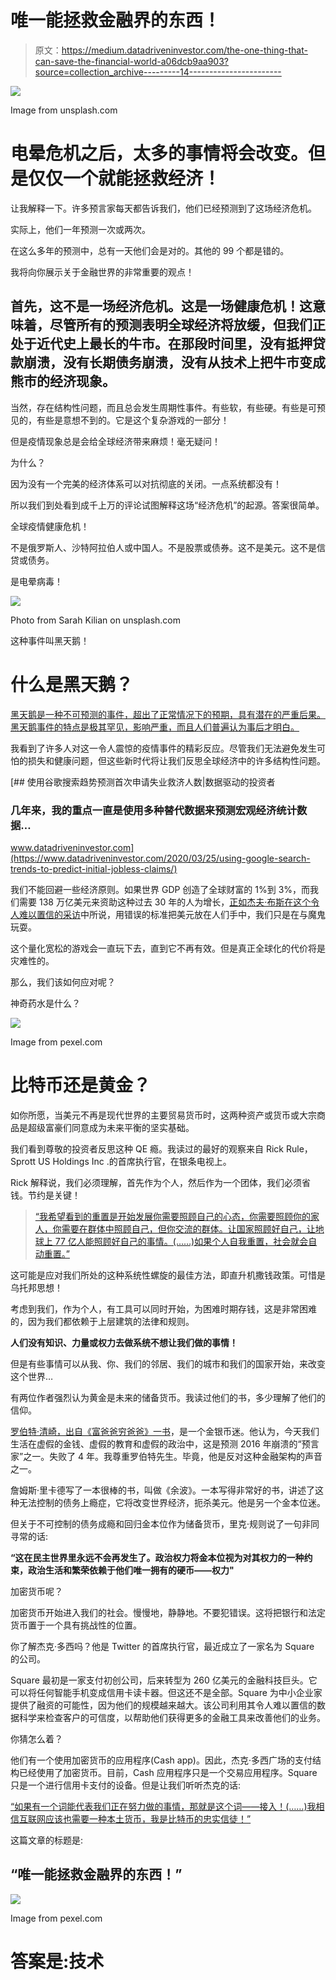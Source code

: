 # 唯一能拯救金融界的东西！

> 原文：<https://medium.datadriveninvestor.com/the-one-thing-that-can-save-the-financial-world-a06dcb9aa903?source=collection_archive---------14----------------------->

![](img/333a1aba5209e635edb08233076dc4d0.png)

Image from unsplash.com

# 电晕危机之后，太多的事情将会改变。但是仅仅一个就能拯救经济！

让我解释一下。许多预言家每天都告诉我们，他们已经预测到了这场经济危机。

实际上，他们一年预测一次或两次。

在这么多年的预测中，总有一天他们会是对的。其他的 99 个都是错的。

我将向你展示关于金融世界的非常重要的观点！

## 首先，这不是一场经济危机。这是一场健康危机！这意味着，尽管所有的预测表明全球经济将放缓，但我们正处于近代史上最长的牛市。在那段时间里，没有抵押贷款崩溃，没有长期债务崩溃，没有从技术上把牛市变成熊市的经济现象。

当然，存在结构性问题，而且总会发生周期性事件。有些软，有些硬。有些是可预见的，有些是意想不到的。它是这个复杂游戏的一部分！

但是疫情现象总是会给全球经济带来麻烦！毫无疑问！

为什么？

因为没有一个完美的经济体系可以对抗彻底的关闭。一点系统都没有！

所以我们到处看到成千上万的评论试图解释这场“经济危机”的起源。答案很简单。

全球疫情健康危机！

不是俄罗斯人、沙特阿拉伯人或中国人。不是股票或债券。这不是美元。这不是信贷或债务。

是电晕病毒！

![](img/3b0de85ab60b740191859f2248f2b233.png)

Photo from Sarah Kilian on unsplash.com

这种事件叫黑天鹅！

# 什么是黑天鹅？

[黑天鹅是一种不可预测的事件，超出了正常情况下的预期，具有潜在的严重后果。黑天鹅事件的特点是极其罕见，影响严重，而且人们普遍认为事后才明白。](https://www.investopedia.com/terms/b/blackswan.asp)

我看到了许多人对这一令人震惊的疫情事件的精彩反应。尽管我们无法避免发生可怕的损失和健康问题，但这些新时代将让我们反思全球经济中的许多结构性问题。

[](https://www.datadriveninvestor.com/2020/03/25/using-google-search-trends-to-predict-initial-jobless-claims/) [## 使用谷歌搜索趋势预测首次申请失业救济人数|数据驱动的投资者

### 几年来，我的重点一直是使用多种替代数据来预测宏观经济统计数据…

www.datadriveninvestor.com](https://www.datadriveninvestor.com/2020/03/25/using-google-search-trends-to-predict-initial-jobless-claims/) 

我们不能回避一些经济原则。如果世界 GDP 创造了全球财富的 1%到 3%，而我们需要 138 万亿美元来资助这种过去 30 年的人为增长，[正如杰夫·布斯在这个令人难以置信的采访](https://www.youtube.com/watch?v=F8lfLqnhuGs&t=6s)中所说，用错误的标准把美元放在人们手中，我们只是在与魔鬼玩耍。

这个量化宽松的游戏会一直玩下去，直到它不再有效。但是真正全球化的代价将是灾难性的。

那么，我们该如何应对呢？

神奇药水是什么？

![](img/4907d10a3d71570013c91b490d2c6b57.png)

Image from pexel.com

# 比特币还是黄金？

如你所愿，当美元不再是现代世界的主要贸易货币时，这两种资产或货币或大宗商品是超级富豪们同意成为未来平衡的坚实基础。

我们看到尊敬的投资者反思这种 QE 瘾。我读过的最好的观察来自 Rick Rule，Sprott US Holdings Inc .的首席执行官，在银条电视上。

Rick 解释说，我们必须理解，首先作为个人，然后作为一个团体，我们必须省钱。节约是关键！

> [“我希望看到的重置是开始发展你需要照顾自己的心态，你需要照顾你的家人，你需要在群体中照顾自己，但你交流的群体。让国家照顾好自己，让地球上 77 亿人能照顾好自己的事情。(……)如果个人自我重置，社会就会自动重置。”](https://www.youtube.com/watch?v=55z7J1V4BTU)

这可能是应对我们所处的这种系统性螺旋的最佳方法，即直升机撒钱政策。可惜是乌托邦思想！

考虑到我们，作为个人，有工具可以同时开始，为困难时期存钱，这是非常困难的，因为我们都依赖于上层建筑的法律和规则。

**人们没有知识、力量或权力去做系统不想让我们做的事情！**

但是有些事情可以从我、你、我们的邻居、我们的城市和我们的国家开始，来改变这个世界…

有两位作者强烈认为黄金是未来的储备货币。我读过他们的书，多少理解了他们的信仰。

[罗伯特·清崎，出自《富爸爸穷爸爸》一书](https://www.amazon.com/Rich-Dad-Poor-Teach-Middle/dp/B008BUHTLE/ref=sr_1_1?crid=1SW6EP7PCKSCN&dchild=1&keywords=rich+dad+poor+dad&qid=1588234577&sprefix=rich+dad+%2Caps%2C273&sr=8-1)，是一个金银币迷。他认为，今天我们生活在虚假的金钱、虚假的教育和虚假的政治中，这是预测 2016 年崩溃的“预言家”之一。失败了 4 年。我尊重罗伯特先生。毕竟，他是反对这种金融架构的声音之一。

詹姆斯·里卡德写了一本很棒的书，叫做《余波》。一本写得非常好的书，讲述了这种无法控制的债务上瘾症，它将改变世界经济，扼杀美元。他是另一个金本位迷。

但关于不可控制的债务成瘾和回归金本位作为储备货币，里克·规则说了一句非同寻常的话:

**“这在民主世界里永远不会再发生了。政治权力将金本位视为对其权力的一种约束，政治生活和繁荣依赖于他们唯一拥有的硬币——权力"**

加密货币呢？

加密货币开始进入我们的社会。慢慢地，静静地。不要犯错误。这将把银行和法定货币置于一个具有挑战性的位置。

你了解杰克·多西吗？他是 Twitter 的首席执行官，最近成立了一家名为 Square 的公司。

Square 最初是一家支付初创公司，后来转型为 260 亿美元的金融科技巨头。它可以将任何智能手机变成信用卡读卡器。但这还不是全部。Square 为中小企业家提供了融资的可能性，因为他们的规模越来越大。该公司利用其令人难以置信的数据科学来检查客户的可信度，以帮助他们获得更多的金融工具来改善他们的业务。

你猜怎么着？

他们有一个使用加密货币的应用程序(Cash app)。因此，杰克·多西广场的支付结构已经使用了加密货币。目前，Cash 应用程序只是一个交易应用程序。Square 只是一个进行信用卡支付的设备。但是让我们听听杰克的话:

[“如果有一个词能代表我们正在努力做的事情，那就是这个词——接入！(……)我相信互联网应该也需要一种本土货币，我是比特币的忠实信徒！”](https://www.youtube.com/watch?v=60KJz1BVTyU)

这篇文章的标题是:

## “唯一能拯救金融界的东西！”

![](img/aaa061188c89e7db251709103f9c98c6.png)

Image from pexel.com

# 答案是:**技术**